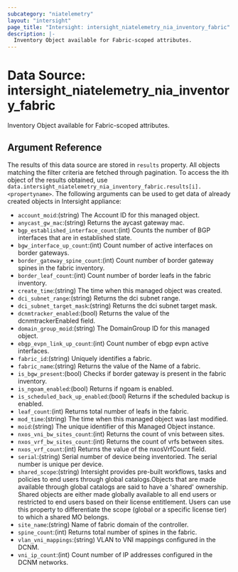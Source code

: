 ```yaml
---
subcategory: "niatelemetry"
layout: "intersight"
page_title: "Intersight: intersight_niatelemetry_nia_inventory_fabric"
description: |-
  Inventory Object available for Fabric-scoped attributes.
---
```


# Data Source: intersight_niatelemetry_nia_inventory_fabric
Inventory Object available for Fabric-scoped attributes.
## Argument Reference
The results of this data source are stored in `results` property.
All objects matching the filter criteria are fetched through pagination.
To access the ith object of the results obtained, use `data.intersight_niatelemetry_nia_inventory_fabric.results[i].<propertyname>`.
The following arguments can be used to get data of already created objects in Intersight appliance:
* `account_moid`:(string) The Account ID for this managed object. 
* `anycast_gw_mac`:(string) Returns the aycast gateway mac. 
* `bgp_established_interface_count`:(int) Counts the number of BGP interfaces that are in established state. 
* `bgw_interface_up_count`:(int) Count number of active interfaces on border gateways. 
* `border_gateway_spine_count`:(int) Count number of border gateway spines in the fabric inventory. 
* `border_leaf_count`:(int) Count number of border leafs in the fabric inventory. 
* `create_time`:(string) The time when this managed object was created. 
* `dci_subnet_range`:(string) Returns the dci subnet range. 
* `dci_subnet_target_mask`:(string) Returns the dci subnet target mask. 
* `dcnmtracker_enabled`:(bool) Returns the value of the dcnmtrackerEnabled field. 
* `domain_group_moid`:(string) The DomainGroup ID for this managed object. 
* `ebgp_evpn_link_up_count`:(int) Count number of ebgp evpn active interfaces. 
* `fabric_id`:(string) Uniquely identifies a fabric. 
* `fabric_name`:(string) Returns the value of the Name of a fabric. 
* `is_bgw_present`:(bool) Checks if border gateway is present in the fabric inventory. 
* `is_ngoam_enabled`:(bool) Returns if ngoam is enabled. 
* `is_scheduled_back_up_enabled`:(bool) Returns if the scheduled backup is enabled. 
* `leaf_count`:(int) Returns total number of leafs in the fabric. 
* `mod_time`:(string) The time when this managed object was last modified. 
* `moid`:(string) The unique identifier of this Managed Object instance. 
* `nxos_vni_bw_sites_count`:(int) Returns the count of vnis between sites. 
* `nxos_vrf_bw_sites_count`:(int) Returns the count of vrfs between sites. 
* `nxos_vrf_count`:(int) Returns the value of the nxosVrfCount field. 
* `serial`:(string) Serial number of device being inventoried. The serial number is unique per device. 
* `shared_scope`:(string) Intersight provides pre-built workflows, tasks and policies to end users through global catalogs.Objects that are made available through global catalogs are said to have a 'shared' ownership. Shared objects are either made globally available to all end users or restricted to end users based on their license entitlement. Users can use this property to differentiate the scope (global or a specific license tier) to which a shared MO belongs. 
* `site_name`:(string) Name of fabric domain of the controller. 
* `spine_count`:(int) Returns total number of spines in the fabric. 
* `vlan_vni_mappings`:(string) VLAN to VNI mappings configured in the DCNM. 
* `vni_ip_count`:(int) Count number of IP addresses configured in the DCNM networks. 
 